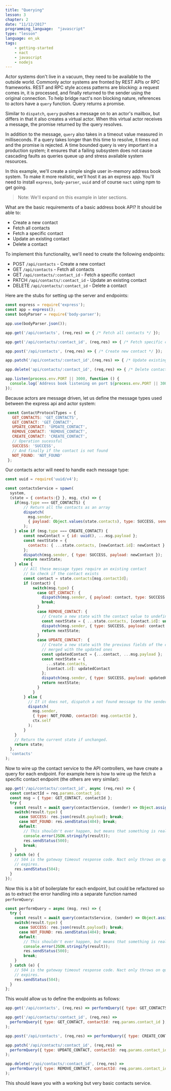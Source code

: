 ```yaml
---
title: "Querying"
lesson: 3
chapter: 2
date: "11/12/2017"
programming_language:  "javascript"
type: "lesson"
language: en_uk
tags:
    - getting-started
    - nact
    - javascript
    - nodejs
---
```

<!-- <a class="remix-button" href="https://glitch.com/edit/#!/remix/nact-contacts-1" target="_blank">
  <button>
    <img src="/img/code-fork-symbol.svg"/> REMIX
  </button>
</a> -->

Actor systems don't live in a vacuum, they need to be available to the outside world. Commonly actor systems are fronted by REST APIs or RPC frameworks. REST and RPC style access patterns are blocking: a request comes in, it is processed, and finally returned to the sender using the original connection. To help bridge nact's non blocking nature, references to actors have a `query` function. Query returns a promise.

Similar to `dispatch`, `query` pushes a message on to an actor's mailbox, but differs in that it also creates a virtual actor. When this virtual actor receives a message, the promise returned by the query resolves. 

In addition to the message, `query` also takes in a timeout value measured in milliseconds. If a query takes longer than this time to resolve, it times out and the promise is rejected. A time bounded query is very important in a production system; it ensures that a failing subsystem does not cause cascading faults as queries queue up and stress available system resources.

In this example, we'll create a simple single user in-memory address book system. To make it more realistic, we'll host it as an express app. You'll need to install `express`, `body-parser`, `uuid` and of course `nact` using npm to get going.

> Note: We'll expand on this example in later sections.

What are the basic requirements of a basic address book API? It should be able to:
 - Create a new contact 
 - Fetch all contacts
 - Fetch a specific contact
 - Update an existing contact
 - Delete a contact

To implement this functionality, we'll need to create the following endpoints:
  - POST `/api/contacts` - Create a new contact 
  - GET `/api/contacts` - Fetch all contacts
  - GET `/api/contacts/:contact_id` - Fetch a specific contact
  - PATCH `/api/contacts/:contact_id` - Update an existing contact
  - DELETE `/api/contacts/:contact_id` - Delete a contact

Here are the stubs for setting up the server and endpoints:

```js
const express = require('express');
const app = express();
const bodyParser = require('body-parser');

app.use(bodyParser.json());

app.get('/api/contacts', (req,res) => { /* Fetch all contacts */ });

app.get('/api/contacts/:contact_id', (req,res) => { /* Fetch specific contact */ });

app.post('/api/contacts', (req,res) => { /* Create new contact */ });

app.patch('/api/contacts/:contact_id',(req,res) => { /* Update existing contact */ });

app.delete('api/contacts/:contact_id', (req,res) => { /* Delete contact */ });

app.listen(process.env.PORT || 3000, function () {
  console.log(`Address book listening on port ${process.env.PORT || 3000}!`);
});
```

Because actors are message driven, let us define the message types used between the express api and actor system:

```js
 const ContactProtocolTypes = {
   GET_CONTACTS: 'GET_CONTACTS',
   GET_CONTACT: 'GET_CONTACT',
   UPDATE_CONTACT: 'UPDATE_CONTACT',
   REMOVE_CONTACT: 'REMOVE_CONTACT',
   CREATE_CONTACT: 'CREATE_CONTACT',
   // Operation sucessful
   SUCCESS: 'SUCCESS',
   // And finally if the contact is not found
   NOT_FOUND: 'NOT_FOUND'
 };
```
Our contacts actor will need to handle each message type:

```js
const uuid = require('uuid/v4');

const contactsService = spawn(
  system,
  (state = { contacts:{} }, msg, ctx) => {    
    if(msg.type === GET_CONTACTS) {
        // Return all the contacts as an array
        dispatch(
          msg.sender, 
          { payload: Object.values(state.contacts), type: SUCCESS, sender: ctx.self }          
        );
    } else if (msg.type === CREATE_CONTACT) {
        const newContact = { id: uuid(), ...msg.payload };
        const nextState = { 
          contacts: { ...state.contacts, [newContact.id]: newContact } 
        };
        dispatch(msg.sender, { type: SUCCESS, payload: newContact });
        return nextState;
    } else {
        // All these message types require an existing contact
        // So check if the contact exists
        const contact = state.contacts[msg.contactId];
        if (contact) {
            switch(msg.type) {
              case GET_CONTACT: {
                dispatch(msg.sender, { payload: contact, type: SUCCESS });
                break;
              }
              case REMOVE_CONTACT: {
                // Create a new state with the contact value to undefined
                const nextState = { ...state.contacts, [contact.id]: undefined };
                dispatch(msg.sender, { type: SUCCESS, payload: contact });
                return nextState;                 
              }
              case UPDATE_CONTACT:  {
                // Create a new state with the previous fields of the contact 
                // merged with the updated ones
                const updatedContact = {...contact, ...msg.payload };
                const nextState = { 
                  ...state.contacts,
                  [contact.id]: updatedContact 
                };
                dispatch(msg.sender, { type: SUCCESS, payload: updatedContact });
                return nextState;                 
              }
            }
        } else {
          // If it does not, dispatch a not found message to the sender          
          dispatch(
            msg.sender, 
            { type: NOT_FOUND, contactId: msg.contactId }, 
            ctx.self
          );
        }
    }      
    // Return the current state if unchanged.
    return state;
  },
  'contacts'
);
```

Now to wire up the contact service to the API controllers, we have create a query for each endpoint. For example here is how to wire up the fetch a specific contact endpoint (the others are very similar):

```js
app.get('/api/contacts/:contact_id', async (req,res) => { 
  const contactId = req.params.contact_id;
  const msg = { type: GET_CONTACT, contactId };
  try {
    const result = await query(contactService, (sender) => Object.assign(msg, {sender}), 250); // Set a 250ms timeout
    switch(result.type) {
      case SUCCESS: res.json(result.payload); break;
      case NOT_FOUND: res.sendStatus(404); break;
      default:
        // This shouldn't ever happen, but means that something is really wrong in the application
        console.error(JSON.stringify(result));
        res.sendStatus(500);
        break;
    }
  } catch (e) {
    // 504 is the gateway timeout response code. Nact only throws on queries to a valid actor reference if the timeout 
    // expires.
    res.sendStatus(504);
  }
});
```
Now this is a bit of boilerplate for each endpoint, but could be refactored so as to extract the error handling into a separate function named `performQuery`:

```js
const performQuery = async (msg, res) => {
  try {
    const result = await query(contactsService, (sender) => Object.assign(msg, {sender}), 500); // Set a 250ms timeout
    switch(result.type) {
      case SUCCESS: res.json(result.payload); break;
      case NOT_FOUND: res.sendStatus(404); break;
      default:
        // This shouldn't ever happen, but means that something is really wrong in the application
        console.error(JSON.stringify(result));
        res.sendStatus(500);
        break;
    }
  } catch (e) {
    // 504 is the gateway timeout response code. Nact only throws on queries to a valid actor reference if the timeout 
    // expires.
    res.sendStatus(504);
  }
};
```
This would allow us to define the endpoints as follows:

```js
app.get('/api/contacts', (req,res) => performQuery({ type: GET_CONTACTS }, res));

app.get('/api/contacts/:contact_id', (req,res) => 
  performQuery({ type: GET_CONTACT, contactId: req.params.contact_id }, res)
);

app.post('/api/contacts', (req,res) => performQuery({ type: CREATE_CONTACT, payload: req.body }, res));

app.patch('/api/contacts/:contact_id', (req,res) => 
  performQuery({ type: UPDATE_CONTACT, contactId: req.params.contact_id, payload: req.body }, res)
);

app.delete('/api/contacts/:contact_id', (req,res) => 
  performQuery({ type: REMOVE_CONTACT, contactId: req.params.contact_id }, res)
);
```

This should leave you with a working but very basic contacts service. 

